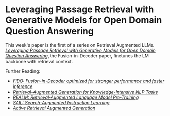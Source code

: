 # Leveraging Passage Retrieval with Generative Models for Open Domain Question Answering

This week's paper is the first of a series on Retrieval Augmented LLMs. [*Leveraging Passage Retrieval with Generative Models for Open Domain Question Answering*](https://aclanthology.org/2021.eacl-main.74/), the Fusion-in-Decoder paper, finetunes the LM backbone with retrieval context.

Further Reading:
- [*FiDO: Fusion-in-Decoder optimized for stronger performance and faster inference*](https://arxiv.org/abs/2212.08153)
- [*Retrieval-Augmented Generation for Knowledge-Intensive NLP Tasks*](https://arxiv.org/abs/2005.11401)
- [*REALM: Retrieval-Augmented Language Model Pre-Training*](https://arxiv.org/abs/2002.08909)
- [*SAIL: Search-Augmented Instruction Learning*](https://arxiv.org/abs/2305.15225)
- [*Active Retrieval Augmented Generation*](https://arxiv.org/abs/2305.06983)